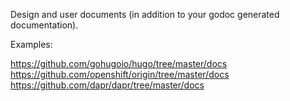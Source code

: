 Design and user documents (in addition to your godoc generated documentation).

Examples:

https://github.com/gohugoio/hugo/tree/master/docs
https://github.com/openshift/origin/tree/master/docs
https://github.com/dapr/dapr/tree/master/docs
